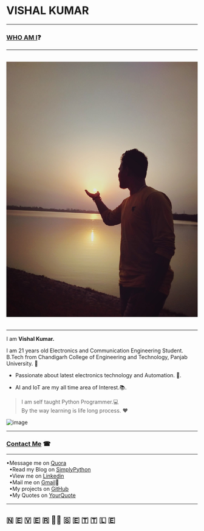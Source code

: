 # VISHAL KUMAR
-----------------------------------------------------------------------------------

### [WHO AM I](#WhoamI)❓
----------------------------
   ![image](https://raw.githubusercontent.com/the-vishal/the-vishal.github.io/master/assets/images/IMG_20180530_184457_HDR.jpg)  
    
   
-----
I am **Vishal Kumar.**

I am 21 years old Electronics and Communication Engineering Student.  
B.Tech from Chandigarh College of Engineering and Technology, Panjab University. 🏫  

 - Passionate about latest electronics technology and Automation. 🔌.   

 - AI and IoT are my all time area of Interest.📚.   

>I am self taught Python Programmer.💻  
>By the way learning is life long process. ❤  

![image](https://raw.githubusercontent.com/the-vishal/the-vishal.github.io/master/PicsArt_11-30-07.11.03.jpg)  

------------------------------
### [Contact Me](#ContactMe) ☎
-----------------------------

   •Message me on [Quora](https://www.quora.com/profile/Vishal-566)<br/>  
   •Read my Blog on [SimplyPython](https://simplypython.quora.com)<br/>   
   •View me on [Linkedin](https://www.linkedin.com/in/the-vishal)<br/>  
   •Mail me on [Gmail](mailto:mail007tovishal@gmail.com)📧<br/>  
   •My projects on [GitHub](https://github.com/the-vishal/)<br/>    
   •My Quotes on [YourQuote](https://www.yourquote.in/vishalkdubey)<br/> 
 
------
## 🇳 🇪 🇻 🇪 🇷 ✌🏻 🇸 🇪 🇹 🇹 🇱 🇪
